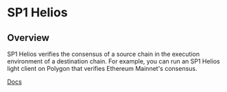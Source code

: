 # SP1 Helios

## Overview

SP1 Helios verifies the consensus of a source chain in the execution environment of a destination chain. For example, you can run an SP1 Helios light client on Polygon that verifies Ethereum Mainnet's consensus.

[Docs](https://succinctlabs.github.io/sp1-helios/)
